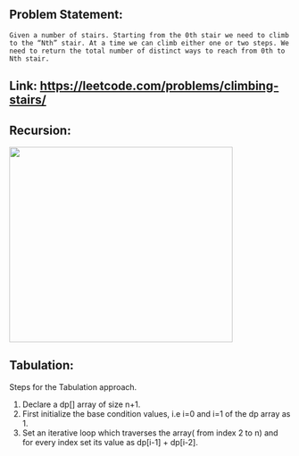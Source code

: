 ## Problem Statement: 
`Given a number of stairs. Starting from the 0th stair we need to climb to the “Nth” stair. At a time we can climb either one or two steps. We need to return the total number of distinct ways to reach from 0th to Nth stair.`

## Link:  https://leetcode.com/problems/climbing-stairs/

## Recursion:

<img width=400px height=350px src = "https://user-images.githubusercontent.com/66131928/165974698-98b90063-b79f-4b87-a1e6-c9282272eecf.png"></img>

## Tabulation:

Steps for the Tabulation approach.

1. Declare a dp[] array of size n+1.
2. First initialize the base condition values, i.e i=0 and i=1 of the dp array as 1.
3. Set an iterative loop which traverses the array( from index 2 to n) and for every index set its value as dp[i-1] + dp[i-2]. 

